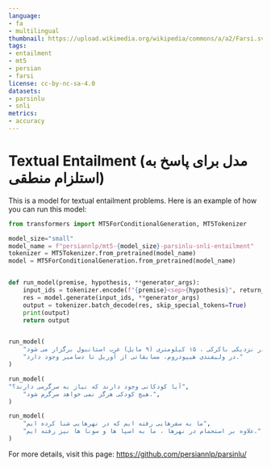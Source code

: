 ```yaml
---
language:
- fa
- multilingual
thumbnail: https://upload.wikimedia.org/wikipedia/commons/a/a2/Farsi.svg
tags:
- entailment
- mt5
- persian
- farsi
license: cc-by-nc-sa-4.0
datasets:
- parsinlu
- snli
metrics:
- accuracy
---
```


# Textual Entailment (مدل برای پاسخ به استلزام منطقی)

This is a model for textual entailment problems. 
Here is an example of how you can run this model: 

```python 
from transformers import MT5ForConditionalGeneration, MT5Tokenizer

model_size="small"
model_name = f"persiannlp/mt5-{model_size}-parsinlu-snli-entailment"
tokenizer = MT5Tokenizer.from_pretrained(model_name)
model = MT5ForConditionalGeneration.from_pretrained(model_name)


def run_model(premise, hypothesis, **generator_args):
    input_ids = tokenizer.encode(f"{premise}<sep>{hypothesis}", return_tensors="pt")
    res = model.generate(input_ids, **generator_args)
    output = tokenizer.batch_decode(res, skip_special_tokens=True)
    print(output)
    return output


run_model(
    "این مسابقات بین آوریل و دسامبر در هیپودروم ولیفندی در نزدیکی باکرکی ، ۱۵ کیلومتری (۹ مایل) غرب استانبول برگزار می شود.",
    "در ولیفندی هیپودروم، مسابقاتی از آوریل تا دسامبر وجود دارد."
)

run_model(
"آیا کودکانی وجود دارند که نیاز به سرگرمی دارند؟",
    "هیچ کودکی هرگز نمی خواهد سرگرم شود.",
)

run_model(
    "ما به سفرهایی رفته ایم که در نهرهایی شنا کرده ایم",
    "علاوه بر استحمام در نهرها ، ما به اسپا ها و سونا ها نیز رفته ایم."
)
```


For more details, visit this page: https://github.com/persiannlp/parsinlu/ 
